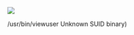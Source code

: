 ![](Maszyny/Linux/Irked/Pasted%20image%2020210823201228.png)

/usr/bin/viewuser Unknown SUID binary)
